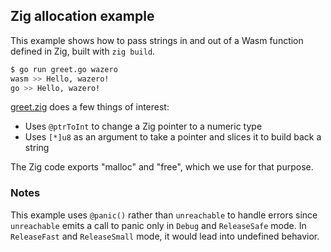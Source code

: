 ## Zig allocation example

This example shows how to pass strings in and out of a Wasm function defined in
Zig, built with `zig build`.

```bash
$ go run greet.go wazero
wasm >> Hello, wazero!
go >> Hello, wazero!
```

[greet.zig](testdata/greet.zig) does a few things of interest:
* Uses `@ptrToInt` to change a Zig pointer to a numeric type
* Uses `[*]u8` as an argument to take a pointer and slices it to build back a
  string

The Zig code exports "malloc" and "free", which we use for that purpose.

### Notes

This example uses `@panic()` rather than `unreachable` to handle errors
since `unreachable` emits a call to panic only in `Debug` and `ReleaseSafe`
mode. In `ReleaseFast` and `ReleaseSmall` mode, it would lead into undefined
behavior.
